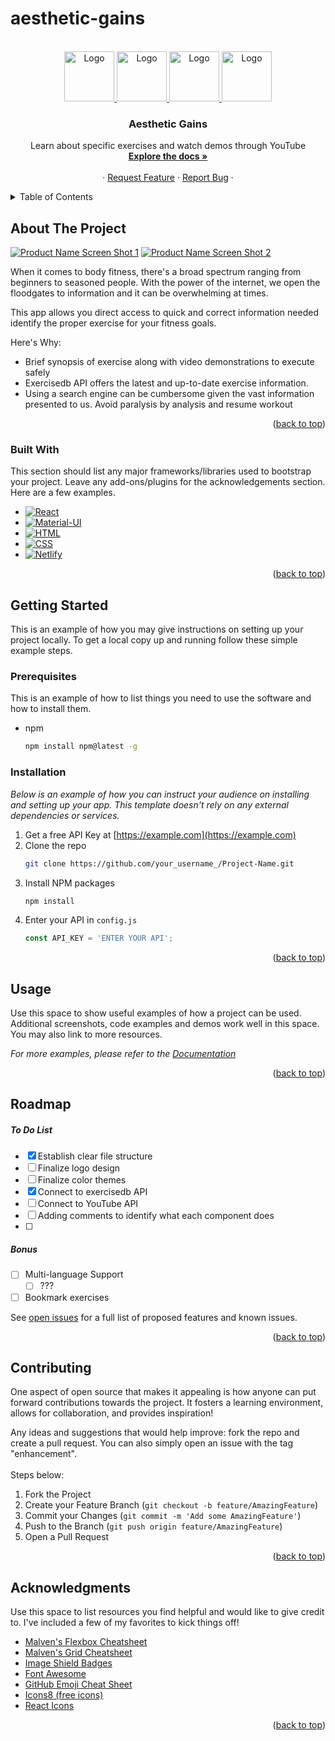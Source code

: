 # aesthetic-gains

<!-- PROJECT LOGO -->
<br />
<div align="center">
  <a href="https://github.com/WackyChomp/aesthetic-gains">
    <img src="./src/assets/img/logo-color.svg" alt="Logo" width="80" height="80">
    <img src="./src/assets/img/logo-orange-no-background3.svg" alt="Logo" width="80" height="80">
    <img src="./src/assets/img/logo-orange-no-background.svg" alt="Logo" width="80" height="80">
    <img src="./src/assets/img/logo-orange-no-background2.svg" alt="Logo" width="80" height="80">
  </a>

  <h3 align="center">Aesthetic Gains</h3>

  <p align="center">
    Learn about specific exercises and watch demos through YouTube
    <br />
    <a href="https://github.com/WackyChomp/aesthetic-gains"><strong>Explore the docs »</strong></a>
    <br /><br />
    ·
    <a href="https://github.com/WackyChomp/aesthetic-gains/issues">Request Feature</a>
    ·
    <a href="https://github.com/WackyChomp/aesthetic-gains/issues">Report Bug</a>
    ·
  </p>
</div>



<!-- TABLE OF CONTENTS -->
<details>
  <summary>Table of Contents</summary>
  <ol>
    <li>
      <a href="#about-the-project">About The Project</a>
      <ul>
        <li><a href="#built-with">Built With</a></li>
      </ul>
    </li>
    <li>
      <a href="#getting-started">Getting Started</a>
      <ul>
        <li><a href="#prerequisites">Prerequisites</a></li>
        <li><a href="#installation">Installation</a></li>
      </ul>
    </li>
    <li><a href="#usage">Usage</a></li>
    <li><a href="#roadmap">Roadmap</a></li>
    <li><a href="#contributing">Contributing</a></li>
    <li><a href="#contact">Contact</a></li>
    <li><a href="#acknowledgments">Acknowledgments</a></li>
  </ol>
</details>



<!-- ABOUT THE PROJECT -->
## About The Project

<!-- WIP images -->
[![Product Name Screen Shot 1][Hero-Banner]](https://example.com)
[![Product Name Screen Shot 2][homepage]](https://example.com)

When it comes to body fitness, there's a broad spectrum ranging from beginners to seasoned people. With the power of the internet, we open the floodgates to information and it can be overwhelming at times.

This app allows you direct access to quick and correct information needed identify the proper exercise for your fitness goals.

Here's Why:
* Brief synopsis of exercise along with video demonstrations to execute safely
* Exercisedb API offers the latest and up-to-date exercise information.
* Using a search engine can be cumbersome given the vast information presented to us. Avoid paralysis by analysis and resume workout


<p align="right">(<a href="#readme-top">back to top</a>)</p>



### Built With

This section should list any major frameworks/libraries used to bootstrap your project. Leave any add-ons/plugins for the acknowledgements section. Here are a few examples.

* [![React][React.js]][React-url]
* [![Material-UI][Material-UI]][Material-UI-url]
* [![HTML][HTML]][HTML-url]
* [![CSS][CSS]][CSS-url]
* [![Netlify][Netlify]][Netlify-url]

<p align="right">(<a href="#readme-top">back to top</a>)</p>



<!-- GETTING STARTED -->
## Getting Started

This is an example of how you may give instructions on setting up your project locally.
To get a local copy up and running follow these simple example steps.

### Prerequisites

This is an example of how to list things you need to use the software and how to install them.
* npm
  ```sh
  npm install npm@latest -g
  ```

### Installation

_Below is an example of how you can instruct your audience on installing and setting up your app. This template doesn't rely on any external dependencies or services._

1. Get a free API Key at [https://example.com](https://example.com)
2. Clone the repo
   ```sh
   git clone https://github.com/your_username_/Project-Name.git
   ```
3. Install NPM packages
   ```sh
   npm install
   ```
4. Enter your API in `config.js`
   ```js
   const API_KEY = 'ENTER YOUR API';
   ```

<p align="right">(<a href="#readme-top">back to top</a>)</p>



<!-- USAGE EXAMPLES -->
## Usage

Use this space to show useful examples of how a project can be used. Additional screenshots, code examples and demos work well in this space. You may also link to more resources.

_For more examples, please refer to the [Documentation](https://example.com)_

<p align="right">(<a href="#readme-top">back to top</a>)</p>



<!-- ROADMAP -->
## Roadmap
<h5>To Do List</h5>

- [x] Establish clear file structure
- [ ] Finalize logo design
- [ ] Finalize color themes
- [x] Connect to exercisedb API
- [ ] Connect to YouTube API
- [ ] Adding comments to identify what each component does
- [ ]

<h5>Bonus</h5>

- [ ] Multi-language Support
    - [ ] ???
- [ ] Bookmark exercises

See [open issues](https://github.com/WackyChomp/aesthetic-gains/issues) for a full list of proposed features and known issues.

<p align="right">(<a href="#readme-top">back to top</a>)</p>



<!-- CONTRIBUTING -->
## Contributing

One aspect of open source that makes it appealing is how anyone can put forward contributions towards the project. It fosters a learning environment, allows for collaboration, and provides inspiration! 

Any ideas and suggestions that would help improve: fork the repo and create a pull request. You can also simply open an issue with the tag "enhancement". <br><br>Steps below:

1. Fork the Project
2. Create your Feature Branch (`git checkout -b feature/AmazingFeature`)
3. Commit your Changes (`git commit -m 'Add some AmazingFeature'`)
4. Push to the Branch (`git push origin feature/AmazingFeature`)
5. Open a Pull Request

<p align="right">(<a href="#readme-top">back to top</a>)</p>


<!-- ACKNOWLEDGMENTS -->
## Acknowledgments

Use this space to list resources you find helpful and would like to give credit to. I've included a few of my favorites to kick things off!

* [Malven's Flexbox Cheatsheet](https://flexbox.malven.co/)
* [Malven's Grid Cheatsheet](https://grid.malven.co/)
* [Image Shield Badges](https://dev.to/envoy_/150-badges-for-github-pnk)
* [Font Awesome](https://fontawesome.com)
* [GitHub Emoji Cheat Sheet](https://github.com/ikatyang/emoji-cheat-sheet)
* [Icons8 (free icons)](https://icons8.com/)
* [React Icons](https://react-icons.github.io/react-icons/search)
<!-- * []() -->

<p align="right">(<a href="#readme-top">back to top</a>)</p>




<!-- MARKDOWN LINKS & IMAGES -->
<!-- 
https://www.markdownguide.org/basic-syntax/#reference-style-links 

-->

<!--
[contributors-shield]: https://img.shields.io/github/contributors/WackyChomp/aesthetic-gains.svg?style=for-the-badge
[contributors-url]: https://github.com/WackyChomp/aesthetic-gains/graphs/contributors
[![contributors][contributors-shield]][contributors-url]
-->

<!--
[forks-shield]: https://img.shields.io/github/forks/WackyChomp/aesthetic-gains.svg?style=for-the-badge
[forks-url]: https://github.com/WackyChomp/aesthetic-gains/network/members
[![forks][forks-shield]][forks-url]
-->

<!--
[stars-shield]: https://img.shields.io/github/stars/WackyChomp/aesthetic-gains.svg?style=for-the-badge
[stars-url]: https://github.com/WackyChomp/aesthetic-gains/stargazers
[![Stars][stars-shield]][stars-url]
-->

<!--
[issues-shield]: https://img.shields.io/github/issues/WackyChomp/aesthetic-gains.svg?style=for-the-badge
[issues-url]: https://github.com/WackyChomp/aesthetic-gains/issues
[![Issues][issues-shield]][issues-url]
-->

<!--
[linkedin-shield]: https://img.shields.io/badge/-LinkedIn-black.svg?style=for-the-badge&logo=linkedin&colorB=555
[linkedin-url]:    URL-HERE
[![LinkedIn][linkedin-shield]][linkedin-url]
-->

[Hero-Banner]: ./src\assets\img\banner-image.png
[Homepage]: ./src\assets\img\homepage.png

[Next.js]: https://img.shields.io/badge/next.js-000000?style=for-the-badge&logo=nextdotjs&logoColor=white
[Next-url]: https://nextjs.org/

[React.js]: https://img.shields.io/badge/React-20232A?style=for-the-badge&logo=react&logoColor=61DAFB
[React-url]: https://reactjs.org/

[Bootstrap.com]: https://img.shields.io/badge/Bootstrap-563D7C?style=for-the-badge&logo=bootstrap&logoColor=white
[Bootstrap-url]: https://getbootstrap.com

[JQuery.com]: https://img.shields.io/badge/jQuery-0769AD?style=for-the-badge&logo=jquery&logoColor=white
[JQuery-url]: https://jquery.com 

[Material-UI]: https://img.shields.io/badge/Material--UI-0081CB?style=for-the-badge&logo=material-ui&logoColor=white
[Material-UI-url]: https://mui.com/


[Netlify]: https://img.shields.io/badge/Netlify-00C7B7?style=for-the-badge&logo=netlify&logoColor=white
[Netlify-url]: https://www.netlify.com/

[HTML]: https://img.shields.io/badge/HTML5-E34F26?style=for-the-badge&logo=html5&logoColor=white
[HTML-url]: https://en.wikipedia.org/wiki/HTML

[CSS]: https://img.shields.io/badge/CSS3-1572B6?style=for-the-badge&logo=css3&logoColor=white
[CSS-url]: https://en.wikipedia.org/wiki/CSS